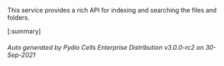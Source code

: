






This service provides a rich API for indexing and searching the files and folders.

[:summary]

###### Auto generated by Pydio Cells Enterprise Distribution v3.0.0-rc2 on 30-Sep-2021
